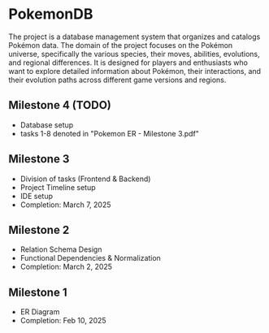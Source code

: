 # PokemonDB
The project is a database management system that organizes and catalogs Pokémon data. 
The domain of the project focuses on the Pokémon universe, specifically the various species, their moves, abilities, 
evolutions, and regional differences. 
It is designed for players and enthusiasts who want to explore detailed information about Pokémon, their interactions, 
and their evolution paths across different game versions and regions.

## Milestone 4 (TODO)
- Database setup
- tasks 1-8 denoted in "Pokemon ER - Milestone 3.pdf"

## Milestone 3
- Division of tasks (Frontend & Backend)
- Project Timeline setup
- IDE setup
- Completion: March 7, 2025

## Milestone 2
- Relation Schema Design
- Functional Dependencies & Normalization
- Completion: March 2, 2025

## Milestone 1
- ER Diagram
- Completion: Feb 10, 2025